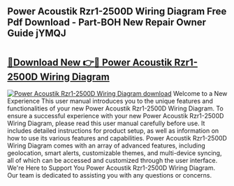 ## Power Acoustik Rzr1-2500D Wiring Diagram Free Pdf Download - Part-BOH New Repair Owner Guide jYMQJ

# <h2><a href="http://dftka88.blite.top/?on=Power+Acoustik+Rzr1-2500D+Wiring+Diagram">🔗Download New 👉🔴 Power Acoustik Rzr1-2500D Wiring Diagram</a></h2>

[![Power Acoustik Rzr1-2500D Wiring Diagram download](https://i.imgur.com/lujVjoI.png)](http://dftka88.blite.top/?on=Power+Acoustik+Rzr1-2500D+Wiring+Diagram)
Welcome to a New Experience This user manual introduces you to the unique features and functionalities of your new Power Acoustik Rzr1-2500D Wiring Diagram. To ensure a successful experience with your new Power Acoustik Rzr1-2500D Wiring Diagram, please read this user manual carefully before use. It includes detailed instructions for product setup, as well as information on how to use its various features and capabilities. Power Acoustik Rzr1-2500D Wiring Diagram comes with an array of advanced features, including geolocation, smart alerts, customizable themes, and multi-device syncing, all of which can be accessed and customized through the user interface. We're Here to Support You Power Acoustik Rzr1-2500D Wiring Diagram. Our team is dedicated to assisting you with any questions or concerns.
